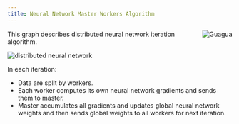 ```yaml
---
title: Neural Network Master Workers Algorithm
---
```


[<img src="../images/guagua_duck_50.png" alt="Guagua" align="right">](http://shifu.ml/docs/stable/guide/guagua/)

This graph describes distributed neural network iteration algorithm. 

![distributed neural network](../images/nn-masterworkers.png)

In each iteration:

* Data are split by workers.
* Each worker computes its own neural network gradients and sends them to master.
* Master accumulates all gradients and updates global neural network weights and then sends global weights to all workers for next iteration.